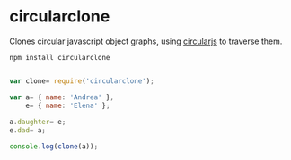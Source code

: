 circularclone
=============

Clones circular javascript object graphs,
using [circularjs](https://github.com/aaaristo/circularjs) to
traverse them.

```
npm install circularclone
```

```javascript

var clone= require('circularclone');

var a= { name: 'Andrea' },
    e= { name: 'Elena' };
    
a.daughter= e;
e.dad= a;

console.log(clone(a));
```
